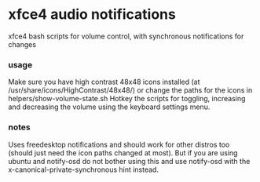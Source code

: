 # xfce4 audio notifications
xfce4 bash scripts for volume control, with synchronous notifications for changes

### usage
Make sure you have high contrast 48x48 icons installed (at /usr/share/icons/HighContrast/48x48/) or change the paths for the icons in helpers/show-volume-state.sh
Hotkey the scripts for toggling, increasing and decreasing the volume using the keyboard settings menu.

### notes
Uses freedesktop notifications and should work for other distros too (should just need the icon paths changed at most). 
But if you are using ubuntu and notify-osd do not bother using this and use notify-osd with the x-canonical-private-synchronous hint instead.
